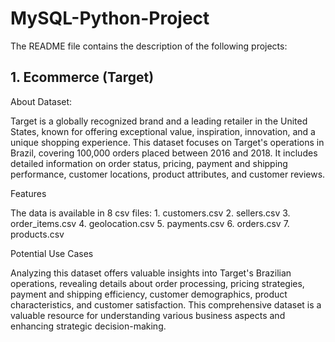 # MySQL-Python-Project
The README file contains the description of the following projects:

## 1. Ecommerce (Target)

 About Dataset:
 
  Target is a globally recognized brand and a leading retailer in the United States, known for offering exceptional value, inspiration, innovation, and a unique shopping experience.
  This dataset focuses on Target's operations in Brazil, covering 100,000 orders placed between 2016 and 2018. It includes detailed information on order status, pricing, payment and shipping performance, customer 
  locations, product attributes, and customer reviews.

 Features
 
  The data is available in 8 csv files:
     1.	customers.csv
     2. 	sellers.csv
     3.	order_items.csv
     4.	geolocation.csv
     5.	payments.csv
     6.	orders.csv
     7.	products.csv

 Potential Use Cases
 
  Analyzing this dataset offers valuable insights into Target's Brazilian operations, revealing details about order processing, pricing strategies, payment and shipping efficiency, customer demographics, product 
  characteristics, and customer satisfaction. This comprehensive dataset is a valuable resource for understanding various business aspects and enhancing strategic decision-making.
